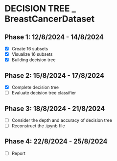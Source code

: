 # DECISION TREE _ BreastCancerDataset

## Phase 1: 12/8/2024 - 14/8/2024
- [x] Create 16 subsets
- [x] Visualize 16 subsets
- [x] Building decision tree

## Phase 2: 15/8/2024 - 17/8/2024
- [x] Complete decision tree
- [ ] Evaluate decision tree classifier

## Phase 3: 18/8/2024 - 21/8/2024
- [ ] Consider the depth and accuracy of decision tree
- [ ] Reconstruct the .ipynb file

## Phase 4: 22/8/2024 - 25/8/2024
- [ ] Report